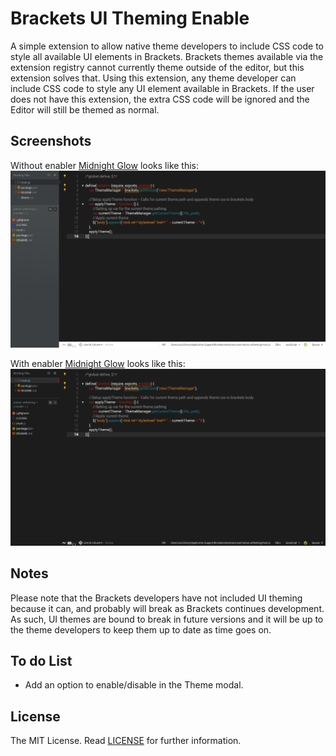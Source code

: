 Brackets UI Theming Enable
===

A simple extension to allow native theme developers to include CSS code to style all available UI elements in Brackets. 
Brackets themes available via the extension registry cannot currently theme outside of the editor, but this extension solves that. Using this extension, any theme developer can include CSS code to style any UI element available in Brackets. If the user does not have this extension, the extra CSS code will be ignored and the Editor will still be themed as normal.

Screenshots
---
Without enabler [Midnight Glow](https://github.com/notasz/Brackets-Midnightglow) looks like this:
![HTML](screenshots/without.png)

With enabler [Midnight Glow](https://github.com/notasz/Brackets-Midnightglow) looks like this:
![HTML](screenshots/with.png)

Notes
---
Please note that the Brackets developers have not included UI theming because it can, and probably will break as Brackets continues development. As such, UI themes are bound to break in future versions and it will be up to the theme developers to keep them up to date as time goes on.

To do List
---
- Add an option to enable/disable in the Theme modal.

License
---
The MIT License. Read [LICENSE](LICENSE) for further information.